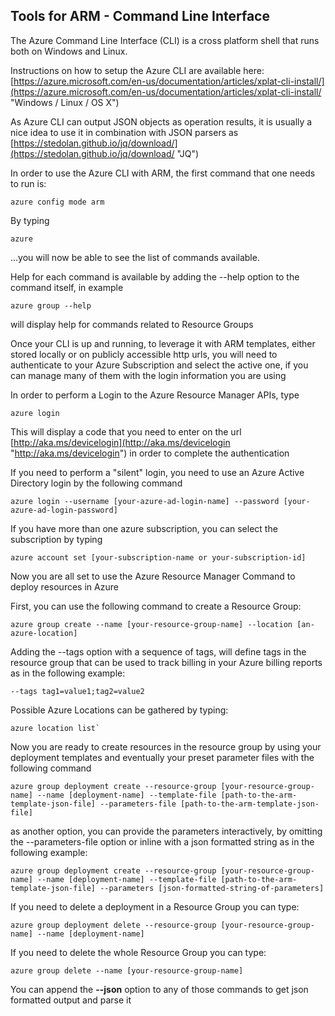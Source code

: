 ## Tools for ARM - Command Line Interface 

The Azure Command Line Interface (CLI) is a cross platform shell that runs both on Windows and Linux.

Instructions on how to setup the Azure CLI are available here: [https://azure.microsoft.com/en-us/documentation/articles/xplat-cli-install/](https://azure.microsoft.com/en-us/documentation/articles/xplat-cli-install/ "Windows / Linux / OS X")

As Azure CLI can output JSON objects as operation results, it is usually a nice idea to use it in combination with JSON parsers as [https://stedolan.github.io/jq/download/](https://stedolan.github.io/jq/download/ "JQ")

In order to use the Azure CLI with ARM, the first command that one needs to run is:
    
	azure config mode arm

By typing
	
	azure

...you will now be able to see the list of commands available.

Help for each command is available by adding the --help option to the command itself, in example

    azure group --help

will display help for commands related to Resource Groups

Once your CLI is up and running, to leverage it with ARM templates, either stored locally or on publicly accessible http urls, you will need to authenticate to your Azure Subscription and select the active one, if you can manage many of them with the login information you are using

In order to perform a Login to the Azure Resource Manager APIs, type

	azure login

This will display a code that you need to enter on the url [http://aka.ms/devicelogin](http://aka.ms/devicelogin "http://aka.ms/devicelogin") in order to complete the authentication

If you need to perform a "silent" login, you need to use an Azure Active Directory login by the following command
    
	azure login --username [your-azure-ad-login-name] --password [your-azure-ad-login-password]

If you have more than one azure subscription, you can select the subscription by typing

    azure account set [your-subscription-name or your-subscription-id]

Now you are all set to use the Azure Resource Manager Command to deploy resources in Azure

First, you can use the following command to create a Resource Group:
    
	azure group create --name [your-resource-group-name] --location [an-azure-location]

Adding the --tags option with a sequence of tags, will define tags in the resource group that can be used to track billing in your Azure billing reports as in the following example:

	--tags tag1=value1;tag2=value2

Possible Azure Locations can be gathered by typing:

	azure location list`

Now you are ready to create resources in the resource group by using your deployment templates and eventually your preset parameter files with the following command

    azure group deployment create --resource-group [your-resource-group-name] --name [deployment-name] --template-file [path-to-the-arm-template-json-file] --parameters-file [path-to-the-arm-template-json-file]

as another option, you can provide the parameters interactively, by omitting the --parameters-file option or inline with a json formatted string as in the following example:

	azure group deployment create --resource-group [your-resource-group-name] --name [deployment-name] --template-file [path-to-the-arm-template-json-file] --parameters [json-formatted-string-of-parameters]

If you need to delete a deployment in a Resource Group you can type:

    azure group deployment delete --resource-group [your-resource-group-name] --name [deployment-name]

If you need to delete the whole Resource Group you can type:

    azure group delete --name [your-resource-group-name]

You can append the **--json** option to any of those commands to get json formatted output and parse it

